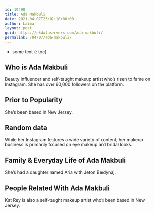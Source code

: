 ```yaml
---
id: 19490
title: Ada Makbuli
date: 2021-04-07T23:02:18+00:00
author: Laima
layout: post
guid: https://ukdataservers.com/ada-makbuli/
permalink: /04/07/ada-makbuli/
---
```


* some text
{: toc}


## Who is Ada Makbuli
                  
                  
                  
Beauty influencer and self-taught makeup artist who&#8217;s risen to fame on Instagram. She has over 60,000 followers on the platform. 
                  
              
            
              
            
                
                
                
## Prior to Popularity
                  
                  
                  
She&#8217;s been based in New Jersey. 
                  
              
            
              
            
                
                
                
## Random data
                  
                  
                  
While her Instagram features a wide variety of content, her makeup business is primarily focused on eye makeup and bridal looks. 
                  
              
            
              
            
                
                
                
## Family & Everyday Life of Ada Makbuli
                  
                  
                  
She&#8217;s had a daughter named Aria with Jeton Berdynaj.
                  
              
            
              
            
                
                
                
## People Related With Ada Makbuli
                  
                  
                  
Kat Rey is also a self-taught makeup artist who&#8217;s been based in New Jersey. 
                  
              
            
              
            
                
              
            
              
              
            
            
              
            
          
          
          